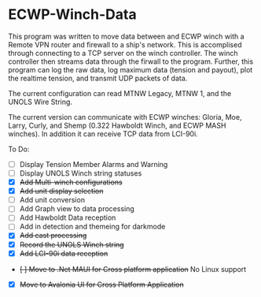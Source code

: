 # ECWP-Winch-Data
This program was written to move data between and ECWP winch with a Remote VPN router and firewall to a ship's network. This is accomplised through connecting to a TCP server on the winch controller. The winch controller then streams data through the firwall to the program. Further, this program can log the raw data, log maximum data (tension and payout),  plot the realtime tension, and transmit UDP packets of data.

The current configuration can read MTNW Legacy, MTNW 1, and the UNOLS Wire String.

The current version can communicate with ECWP winches: Gloria, Moe, Larry, Curly, and Shemp (0.322 Hawboldt Winch, and ECWP MASH winches). In addition it can receive TCP data from LCI-90i.

To Do:
- [ ] Display Tension Member Alarms and Warning
- [ ] Display UNOLS Winch string statuses
- [x] ~~Add Multi-winch configurations~~
- [x] ~~Add unit display selection~~
- [ ] Add unit conversion
- [ ] Add Graph view to data processing
- [ ] Add Hawboldt Data reception
- [ ] Add in detection and themeing for darkmode
- [x] ~~Add cast processing~~
- [x] ~~Record the UNOLS Winch string~~
- [x] ~~Add LCI-90i data reception~~
- ~~[ ] Move to .Net MAUI for Cross platform application~~  No Linux support
- [x] ~~Move to Avalonia UI for Cross Platform Application~~


